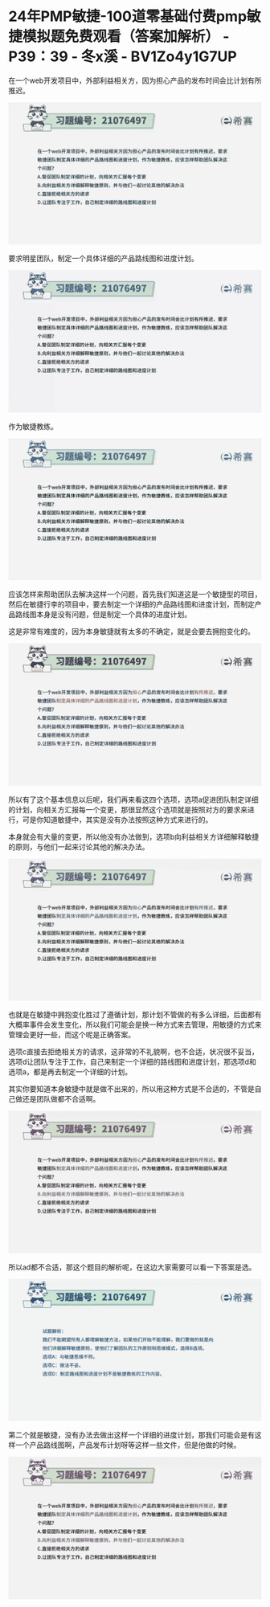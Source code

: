 # 24年PMP敏捷-100道零基础付费pmp敏捷模拟题免费观看（答案加解析） - P39：39 - 冬x溪 - BV1Zo4y1G7UP

在一个web开发项目中，外部利益相关方，因为担心产品的发布时间会比计划有所推迟。

![](img/22d7b02111660ccff1ee957ceb436a8c_1.png)

要求明星团队，制定一个具体详细的产品路线图和进度计划。

![](img/22d7b02111660ccff1ee957ceb436a8c_3.png)

作为敏捷教练。

![](img/22d7b02111660ccff1ee957ceb436a8c_5.png)

应该怎样来帮助团队去解决这样一个问题，首先我们知道这是一个敏捷型的项目，然后在敏捷行李的项目中，要去制定一个详细的产品路线图和进度计划，而制定产品路线图本身是没有问题，但是制定一个具体的进度计划。

这是非常有难度的，因为本身敏捷就有太多的不确定，就是会要去拥抱变化的。

![](img/22d7b02111660ccff1ee957ceb436a8c_7.png)

所以有了这个基本信息以后呢，我们再来看这四个选项，选项a促进团队制定详细的计划，向相关方汇报每一个变更，那很显然这个选项就是按照对方的要求来进行，可是你知道敏捷中，其实是没有办法按照这种方式来进行的。

本身就会有大量的变更，所以他没有办法做到，选项b向利益相关方详细解释敏捷的原则，与他们一起来讨论其他的解决办法。



![](img/22d7b02111660ccff1ee957ceb436a8c_9.png)

也就是在敏捷中拥抱变化胜过了遵循计划，那计划不管做的有多么详细，后面都有大概率事件会发生变化，所以我们可能会是换一种方式来去管理，用敏捷的方式来管理会更好一些，而这个呢是正确答案。

选项c直接去拒绝相关方的请求，这非常的不礼貌啊，也不合适，状况很不妥当，选项d让团队专注于工作，自己来制定一个详细的路线图和进度计划，那选项d和选项a，都是再去制定一个详细的计划。

其实你要知道本身敏捷中就是做不出来的，所以用这种方式是不合适的，不管是自己做还是团队做都不合适啊。

![](img/22d7b02111660ccff1ee957ceb436a8c_11.png)

所以ad都不合适，那这个题目的解析呢，在这边大家需要可以看一下答案是选。

![](img/22d7b02111660ccff1ee957ceb436a8c_13.png)

第二个就是敏捷，没有办法去做出这样一个详细的进度计划，那我们可能会是有这样一个产品路线图啊，产品发布计划呀等这样一些文件，但是他做的时候。



![](img/22d7b02111660ccff1ee957ceb436a8c_15.png)
